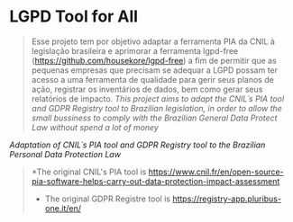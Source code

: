 # LGPD Tool for All
>Esse projeto tem por objetivo adaptar a ferramenta PIA da CNIL à legislação brasileira e aprimorar a ferramenta lgpd-free (https://github.com/housekore/lgpd-free) a fim de permitir que as pequenas empresas que precisam se adequar a LGPD possam ter acesso a uma ferramenta de qualidade para gerir seus planos de ação, registrar os inventários de dados, bem como gerar seus relatórios de impacto.
>*This project aims to adapt the CNIL´s PIA tool and GDPR Registry tool to Brazilian legislation, in order to allow the small bussiness to comply with the Brazilian General Data Protect Law without spend a lot of money*

*Adaptation of CNIL´s PIA tool and GDPR Registry tool to the Brazilian Personal Data Protection Law*
>*The original CNIL's PIA tool is https://www.cnil.fr/en/open-source-pia-software-helps-carry-out-data-protection-impact-assessment
>* The original GDPR Registre tool is https://registry-app.pluribus-one.it/en/
